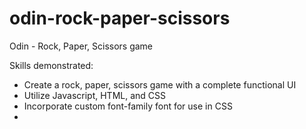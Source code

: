 # odin-rock-paper-scissors
Odin - Rock, Paper, Scissors game

Skills demonstrated:
- Create a rock, paper, scissors game with a complete functional UI
- Utilize Javascript, HTML, and CSS
- Incorporate custom font-family font for use in CSS
- 